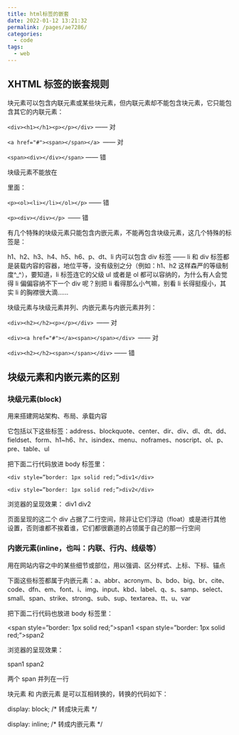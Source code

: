 ```yaml
---
title: html标签的嵌套
date: 2022-01-12 13:21:32
permalink: /pages/ae7286/
categories:
  - code
tags:
  - web
---
```

## XHTML 标签的嵌套规则

块元素可以包含内联元素或某些块元素，但内联元素却不能包含块元素，它只能包含其它的内联元素：

`<div><h1></h1><p></p></div>` —— 对

`<a href="#"><span></span></a> `—— 对

`<span><div></div></span>` —— 错

块级元素不能放在<p>里面：

`<p><ol><li></li></ol></p>` —— 错

`<p><div></div></p> `—— 错

有几个特殊的块级元素只能包含内嵌元素，不能再包含块级元素，这几个特殊的标签是：

h1、h2、h3、h4、h5、h6、p、dt、li 内可以包含 div 标签 —— li 和 div 标签都是装载内容的容器，地位平等，没有级别之分（例如：h1、h2 这样森严的等级制度^_^），要知道，li 标签连它的父级 ul 或者是 ol 都可以容纳的，为什么有人会觉得 li 偏偏容纳不下一个 div 呢？别把 li 看得那么小气嘛，别看 li 长得挺瘦小，其实 li 的胸襟很大滴……

 块级元素与块级元素并列、内嵌元素与内嵌元素并列：

`<div><h2></h2><p></p></div> `—— 对

`<div><a href="#"></a><span></span></div> `—— 对

`<div><h2></h2><span></span></div>` —— 错

## 块级元素和内嵌元素的区别

### 块级元素(block)

用来搭建网站架构、布局、承载内容

它包括以下这些标签：address、blockquote、center、dir、div、dl、dt、dd、fieldset、form、h1~h6、hr、isindex、menu、noframes、noscript、ol、p、pre、table、ul

把下面二行代码放进 body 标签里：

`<div style=”border: 1px solid red;”>div1</div>`

`<div style=”border: 1px solid red;”>div2</div>`

浏览器的呈现效果：
div1
div2

页面呈现的这二个 div 占据了二行空间，除非让它们浮动（float）或是进行其他设置，否则谁都不挨着谁，它们都很霸道的占领属于自己的那一行空间

### 内嵌元素(inline，也叫：内联、行内、线级等）

用在网站内容之中的某些细节或部位，用以强调、区分样式、上标、下标、锚点

下面这些标签都属于内嵌元素：a、abbr、acronym、b、bdo、big、br、cite、code、dfn、em、font、i、img、input、kbd、label、q、s、samp、select、small、span、strike、strong、sub、sup、textarea、tt、u、var

把下面二行代码也放进 body 标签里：

<span style=”border: 1px solid red;”>span1</span>
<span style=”border: 1px solid red;”>span2</span>

浏览器的呈现效果：

span1 span2

两个 span 并列在一行



块元素 和 内嵌元素 是可以互相转换的，转换的代码如下：

display: block; /* 转成块元素 */

display: inline; /* 转成内嵌元素 */